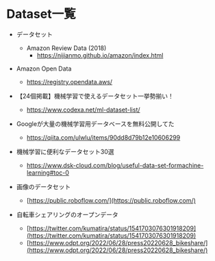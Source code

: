 # Dataset一覧

- データセット
  - Amazon Review Data (2018)
    - https://nijianmo.github.io/amazon/index.html

- Amazon Open Data
  - https://registry.opendata.aws/

- 【24個掲載】機械学習で使えるデータセット一挙勢揃い！
  - https://www.codexa.net/ml-dataset-list/

- Googleが大量の機械学習用データベースを無料公開してた
  - https://qiita.com/ulwlu/items/90dd8d79b12e10606299

- 機械学習に便利なデータセット30選
  - https://www.dsk-cloud.com/blog/useful-data-set-formachine-learning#toc-0

- 画像のデータセット
  - [https://public.roboflow.com/](https://public.roboflow.com/)

- 自転車シェアリングのオープンデータ
  - [https://twitter.com/kumatira/status/1541703076301918209](https://twitter.com/kumatira/status/1541703076301918209)
  - [https://www.odpt.org/2022/06/28/press20220628_bikeshare/](https://www.odpt.org/2022/06/28/press20220628_bikeshare/)